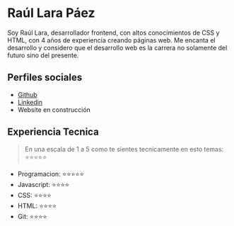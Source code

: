 # Raúl Lara Páez

Soy Raúl Lara, desarrollador frontend, con altos conocimientos de CSS y HTML, con 4 años de experiencia creando páginas web. Me encanta el desarrollo y considero que el desarrollo web es la carrera no solamente del futuro sino del presente. 

## Perfiles sociales

- [Github](https://github.com/RALPwd)
- [Linkedin](https://www.linkedin.com/in/ralpwd/)
- Website en construcción

## Experiencia Tecnica
> En una escala de 1 a 5 como te sientes tecnicamente en esto temas:  ⭐️⭐️⭐️⭐️⭐️

- Programacion: ⭐️⭐️⭐️⭐️⭐️
- Javascript: ⭐️⭐️⭐️⭐️
- CSS: ⭐️⭐️⭐️⭐️
- HTML: ⭐️⭐️⭐️⭐️
- Git: ⭐️⭐️⭐️⭐️